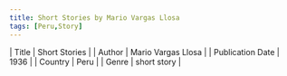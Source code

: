 ```yaml
---
title: Short Stories by Mario Vargas Llosa
tags: [Peru,Story]
---     
```

| Title | Short Stories  |
| Author |  Mario Vargas Llosa  |
| Publication Date | 1936   |
| Country | Peru |
| Genre | short story  |
        
